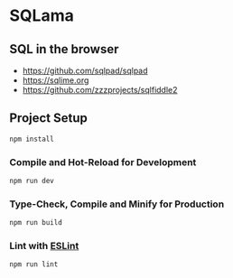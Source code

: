 # SQLama

## SQL in the browser

* https://github.com/sqlpad/sqlpad
* https://sqlime.org
* https://github.com/zzzprojects/sqlfiddle2

## Project Setup

```sh
npm install
```

### Compile and Hot-Reload for Development

```sh
npm run dev
```

### Type-Check, Compile and Minify for Production

```sh
npm run build
```

### Lint with [ESLint](https://eslint.org/)

```sh
npm run lint
```
